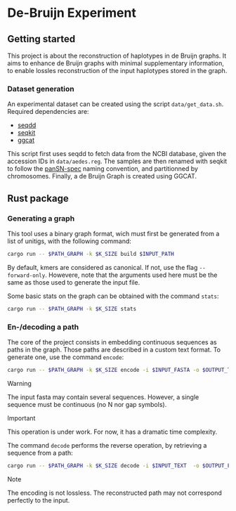 # De-Bruijn Experiment

## Getting started
This project is about the reconstruction of haplotypes in de Bruijn graphs. It aims to enhance de Bruijn graphs with minimal supplementary information, to enable lossles reconstruction of the input haplotypes stored in the graph.

### Dataset generation
An experimental dataset can be created using the script `data/get_data.sh`. Required dependencies are:
- [seqdd](https://github.com/yoann-dufresne/seqdd)
- [seqkit](https://bioinf.shenwei.me/seqkit/)
- [ggcat](https://github.com/algbio/ggcat)

This script first uses seqdd to fetch data from the NCBI database, given the accession IDs in `data/aedes.reg`. The samples are then renamed with seqkit to follow the [panSN-spec](https://github.com/pangenome/PanSN-spec) naming convention, and partitionned by chromosomes. Finally, a de Bruijn Graph is created using GGCAT.

## Rust package
### Generating a graph
This tool uses a binary graph format, wich must first be generated from a list of unitigs, with the following command:
```bash
cargo run -- $PATH_GRAPH -k $K_SIZE build $INPUT_PATH
```
By default, kmers are considered as canonical. If not, use the flag `--forward-only`. Howevere, note that the arguments used here must be the same as those used to generate the input file.

Some basic stats on the graph can be obtained with the command `stats`:
```bash
cargo run -- $PATH_GRAPH -k $K_SIZE stats
```
### En-/decoding a path
The core of the project consists in embedding continuous sequences as paths in the graph. Those paths are described in a custom text format. To generate one, use the command `encode`:
```bash
cargo run -- $PATH_GRAPH -k $K_SIZE encode -i $INPUT_FASTA -o $OUTPUT_TEXT
```

> [!WARNING] 
> The input fasta may contain several sequences. However, a single sequence must be continuous (no N nor gap symbols).

> [!IMPORTANT] 
> This operation is under work. For now, it has a dramatic time complexity.

The command `decode` performs the reverse operation, by retrieving a sequence from a path:
```bash
cargo run -- $PATH_GRAPH -k $K_SIZE decode -i $INPUT_TEXT  -o $OUTPUT_FASTA
```
> [!NOTE] 
> The encoding is not lossless. The reconstructed path may not correspond perfectly to the input.